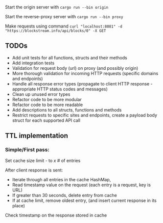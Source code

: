 Start the origin server with `cargo run --bin origin`

Start the reverse-proxy server with `cargo run --bin proxy`

Make requests using command `curl "localhost:8081" -d "https://blockstream.info/api/blocks/0" -X GET`

## TODOs

- Add unit tests for all functions, structs and their methods
- Add integration tests
- Validation for request body (url) on proxy (and possibly origin)
- More thorough validation for incoming HTTP requests (specific domains and endpoints)
- Handle all response error types (propagate to client HTTP response - appropriate HTTP status codes and messages)
- Clean up unused error types
- Refactor code to be more modular
- Refactor code to be more readable
- Add descriptions to all structs, functions and methods
- Restrict requests to specific sites and endpoints, create a payload body struct for each supported API call

## TTL implementation

### Simple/First pass:

Set cache size limit - to _x_ # of entries

After client response is sent:

- Iterate through all entries in the cache HashMap,
- Read timestamp value on the request (each entry is a request, key is URL)
- If greater than 30 seconds, delete entry from cache
- If at cache limit, remove oldest entry, (and insert current response in its place)

Check timestamp on the response stored in cache
